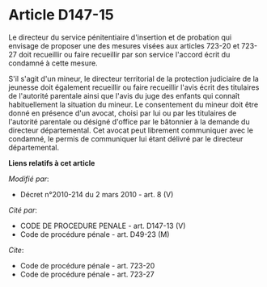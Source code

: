 # Article D147-15

Le directeur du service pénitentiaire d'insertion et de probation qui envisage de proposer une des mesures visées aux
articles 723-20 et 723-27 doit recueillir ou faire recueillir par son service l'accord écrit du condamné à cette mesure.

S'il s'agit d'un mineur, le        directeur territorial de la protection judiciaire de la jeunesse doit également recueillir
ou faire recueillir l'avis écrit des titulaires de l'autorité parentale ainsi que l'avis du juge des enfants qui connaît
habituellement la situation du mineur. Le consentement du mineur doit être donné en présence d'un avocat, choisi par lui ou
par les titulaires de l'autorité parentale ou désigné d'office par le bâtonnier à la demande du directeur départemental. Cet
avocat peut librement communiquer avec le condamné, le permis de communiquer lui étant délivré par le directeur
départemental.

**Liens relatifs à cet article**

_Modifié par_:

  - Décret n°2010-214 du 2 mars 2010 - art. 8 (V)

_Cité par_:

  - CODE DE PROCEDURE PENALE - art. D147-13 (V)
  - Code de procédure pénale - art. D49-23 (M)

_Cite_:

  - Code de procédure pénale - art. 723-20
  - Code de procédure pénale - art. 723-27
